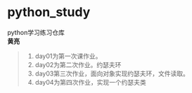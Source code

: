 # python_study
python学习练习仓库  
**黄亮**
>1. day01为第一次课作业。 
>2. day02为第二次作业。约瑟夫环
>3. day03第三次作业，面向对象实现约瑟夫环，文件读取。
>4. day04为第四次作业，实现一个约瑟夫类